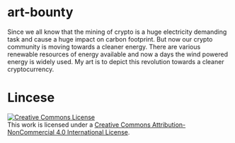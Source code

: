 # art-bounty
Since we all know that the mining of crypto is a huge electricity demanding task and cause a huge impact on carbon footprint. But now our crypto community is moving towards a cleaner energy.
There are various renewable resources of energy available and now a days the wind powered energy is widely used.
My art is to depict this revolution towards a cleaner cryptocurrency.

# Lincese
<a rel="license" href="http://creativecommons.org/licenses/by-nc/4.0/"><img alt="Creative Commons License" style="border-width:0" src="https://i.creativecommons.org/l/by-nc/4.0/88x31.png" /></a><br />This work is licensed under a <a rel="license" href="http://creativecommons.org/licenses/by-nc/4.0/">Creative Commons Attribution-NonCommercial 4.0 International License</a>.

